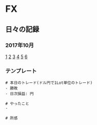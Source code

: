 # FX

## 日々の記録
### 2017年10月
[1](fx1.md)
[2](fx2.md)
[3](fx3.md)
[4](fx4.md)
[5](fx5.md)
[6](fx6.md)


### テンプレート
```
# 本日のトレード(ドル円で1Lot単位のトレード)
- 勝敗
- 日次損益: 円

# やったこと
- 

# 所感
```
